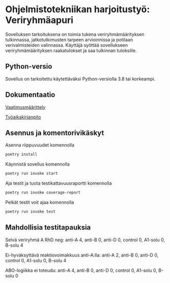 # Ohjelmistotekniikan harjoitustyö: Veriryhmäapuri

Sovelluksen tarkoituksena on toimia tukena veriryhmämäärityksen tulkinnassa, jatkotutkimusten tarpeen arvioinnissa ja potilaan verivalmisteiden valinnassa. Käyttäjä syöttää sovellukseen veriryhmämäärityksen raakatulokset ja saa tulkinnan tuloksille.

## Python-versio

Sovellus on tarkoitettu käytettäväksi Python-versiolla 3.8 tai korkeampi.

## Dokumentaatio

[Vaatimusmäärittely](https://github.com/sari-bee/ot-harjoitustyo/blob/master/dokumentaatio/vaatimusmaarittely.md)

[Työaikakirjanpito](https://github.com/sari-bee/ot-harjoitustyo/blob/master/dokumentaatio/tuntikirjanpito.md)

## Asennus ja komentorivikäskyt

Asenna riippuvuudet komennolla

```bash
poetry install
```

Käynnistä sovellus komennolla

```bash
poetry run invoke start
```

Aja testit ja tuota testikattavuusraportti komennolla

```bash
poetry run invoke coverage-report
```

Pelkät testit voit ajaa komennolla

```bash
poetry run invoke test
```

## Mahdollisia testitapauksia

Selvä veriryhmä A RhD neg: anti-A 4, anti-B 0, anti-D 0, control 0, A1-solu 0, B-solu 4

Ei-hyväksyttävä reaktiovoimakkuus anti-A:lla: anti-A 2, anti-B 0, anti-D 0, control 0, A1-solu 0, B-solu 4

ABO-logiikka ei toteudu: anti-A 4, anti-B 0, anti-D 0, control 0, A1-solu 0, B-solu 0
